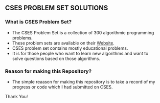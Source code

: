 ## CSES PROBLEM SET SOLUTIONS

### What is CSES Problem Set?
- The CSES Problem Set is a collection of 300 algorithmic programming problems.
- These problem sets are available on their [Website](https://cses.fi/problemset/).
- CSES problem set contains mostly educational problems.
- It is for those people who want to learn new algorithms and want to solve questions based on those algorithms.
 
### Reason for making this Repository?
- The simple reaason for making this repository is to take a record of my progress or code which I had submitted on CSES.
        
Thank You!
